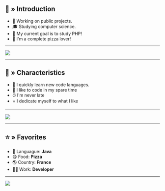 <h2> 👋 » Introduction </h2>
  <div>
    <ul>
      <li>🔭 Working on public projects.</li>
      <li>🎓 Studying computer science.</li>
      <li>🔮 My current goal is to study PHP!</li>
      <li>🍕 I'm a complete pizza lover!</li>
    </ul>
  </div>
  
<hr>

<div style="in_line">
  <img src="https://github-readme-stats.vercel.app/api/?username=Henry12960&show_icons=true&hide_border=false&theme=algolia&count_private=true">
</div>

<hr> 

<div>
  <h2>📌 » Characteristics</h2>
    <ul>
      <li>🚀 I quickly learn new code languages.</li>
      <li>🔔 I like to code in my spare time</li>
      <li>⏰ I'm never late</li>
      <li>⭐ I dedicate myself to what I like</li>
    </ul>
</div>
  
<hr>

<div style="in_line">
  <img src="https://github-readme-streak-stats.herokuapp.com/?user=Henry12960&theme=algolia">
</div>  

<hr>

<div> 
  <h2>⭐ » Favorites</h2>
    <ul>
      <li>📕 Languague: <b>Java</b></li>
      <li>😋 Food: <b>Pizza</b></li>
      <li>🌎 Country: <b>France</b></li>
      <li>👨‍🎓 Work: <b>Developer</b></li>
</div>

<hr>

<div style="in_line">
  <img src="https://github-profile-trophy.vercel.app/?username=Henry12960&theme=algolia">
</div>

